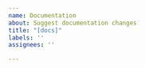 ```yaml
---
name: Documentation
about: Suggest documentation changes
title: "[docs]"
labels: ''
assignees: ''

---
```



